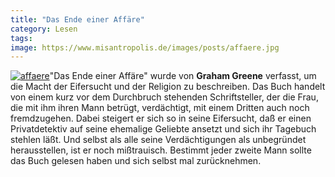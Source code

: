 ```yaml
---
title: "Das Ende einer Affäre"
category: Lesen
tags: 
image: https://www.misantropolis.de/images/posts/affaere.jpg
---
```


[![](http://www.misantropolis.de/wp-content/uploads/2008/04/affaere.jpg "affaere")](http://www.misantropolis.de/wp-content/uploads/2008/04/affaere.jpg)"Das Ende einer Affäre" wurde von **Graham Greene** verfasst, um die Macht der Eifersucht und der Religion zu beschreiben. Das Buch handelt von einem kurz vor dem Durchbruch stehenden Schriftsteller, der die Frau, die mit ihm ihren Mann betrügt, verdächtigt, mit einem Dritten auch noch fremdzugehen. Dabei steigert er sich so in seine Eifersucht, daß er einen Privatdetektiv auf seine ehemalige Geliebte ansetzt und sich ihr Tagebuch stehlen läßt. Und selbst als alle seine Verdächtigungen als unbegründet herausstellen, ist er noch mißtrauisch. Bestimmt jeder zweite Mann sollte das Buch gelesen haben und sich selbst mal zurücknehmen.